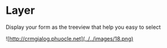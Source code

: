 # Layer

Display your form as the treeview that help you easy to select

![http://crmgialog.phuocle.net](../../images/18.png)